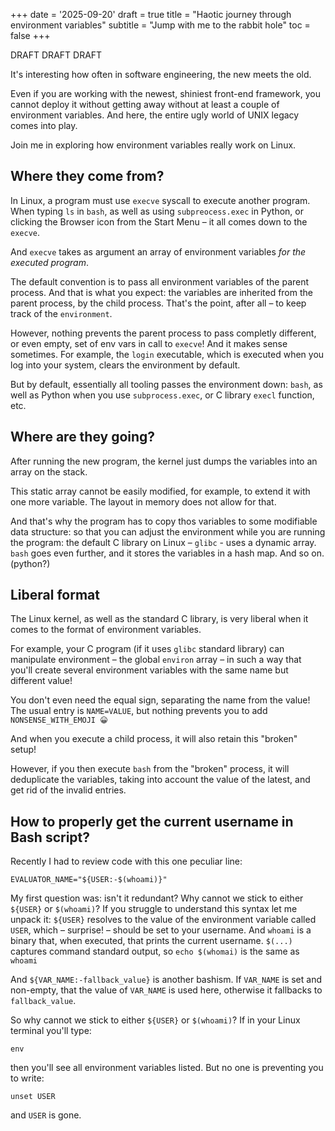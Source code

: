 +++
date = '2025-09-20'
draft = true
title = "Haotic journey through environment variables"
subtitle = "Jump with me to the rabbit hole"
toc = false
+++

DRAFT DRAFT DRAFT

It's interesting how often in software engineering, the new meets the old.

Even if you are working with the newest, shiniest front-end framework, you
cannot deploy it without getting away without at least a couple of environment
variables. And here, the entire ugly world of UNIX legacy comes into play.

Join me in exploring how environment variables really work on Linux.


## Where they come from?

In Linux, a program must use `execve` syscall to execute another program. When
typing `ls` in `bash`, as well as using `subpreocess.exec` in Python, or
clicking the Browser icon from the Start Menu – it all comes down to the
`execve`.

And `execve` takes as argument an array of environment variables *for the
executed program*.

The default convention is to pass all environment variables of the parent
process. And that is what you expect: the variables are inherited from the
parent process, by the child process. That's the point, after all – to keep
track of the `environment`.

However, nothing prevents the parent process to pass completly different, or
even empty, set of env vars in call to `execve`! And it makes sense sometimes.
For example, the `login` executable, which is executed when you log into your
system, clears the environment by default.

But by default, essentially all tooling passes the environment down: `bash`, as
well as Python when you use `subprocess.exec`, or C library `execl` function,
etc.

## Where are they going?

After running the new program, the kernel just dumps the variables into an
array on the stack.

This static array cannot be easily modified, for example, to extend it
with one more variable. The layout in memory does not allow for that.

And that's why the program has to copy thos variables to some modifiable data
structure: so that you can adjust the environment while you are running the
program: the default C library on Linux – `glibc` -  uses a dynamic array. 
`bash` goes even further, and it stores the variables in a hash map. And so on. (python?)


## Liberal format

The Linux kernel, as well as the standard C library, is very liberal when it
comes to the format of environment variables.

For example, your C program (if it uses `glibc` standard library) can
manipulate environment – the global `environ` array – in such a way that you'll
create several environment variables with the same name but different value!

You don't even need the equal sign, separating the name from the value!
The usual entry is `NAME=VALUE`, but nothing prevents you to add
`NONSENSE_WITH_EMOJI 😀`

And when you execute a child process, it will also retain this "broken" setup!

However, if you then execute `bash` from the "broken" process, it will
deduplicate the variables, taking into account the value of the latest, and get
rid of the invalid entries.


## How to properly get the current username in Bash script?

Recently I had to review code with this one peculiar line:

    EVALUATOR_NAME="${USER:-$(whoami)}"

My first question was: isn't it redundant? Why cannot we stick to either
`${USER}` or `$(whoami)`? If you struggle to understand this syntax let me
unpack it: `${USER}` resolves to the value of the environment variable called
`USER`, which – surprise! – should be set to your username. And `whoami` is a
binary that, when executed, that prints the current username. `$(...)` captures
command standard output, so `echo $(whomai)` is the same as `whoami`

And `${VAR_NAME:-fallback_value}` is another bashism. If `VAR_NAME` is set and
non-empty, that the value of `VAR_NAME` is used here, otherwise it fallbacks to
`fallback_value`.

So why cannot we stick to either `${USER}` or `$(whoami)`? If in your Linux
terminal you'll type:

    env

then you'll see all environment variables listed. But no one is preventing you
to write:

    unset USER

and `USER` is gone.


<!-- ## Another options -->
<!---->
<!-- Of course, it wouldn't be UNIX if there were only two options. `${USER}` and -->
<!-- `whoami` are probably most popular, but there is also: -->
<!---->
<!-- - `logname` -->
<!-- - `: \\u; echo "${_@P}"` if you are on fairly new Bash (4.4 or newer); yes, really! -->
<!--   I had no clue what it meant where I was it for the first time, but don't worry, -->
<!--   we dive into this. -->
<!-- - `${LOGNAME}` -->
<!-- - `who am i` (yup!) -->
<!-- - `id -un` -->
<!---->
<!-- and I am pretty sure that this list is not complete. -->



<!-- I recently started doing infra work at my current company, improving crumbling -->
<!-- infrastructue for AI-related services and tools. And sometimes I wonder, what -->
<!-- went wrong with the software world that in 2025 I still have to bother writing -->
<!-- `bash`! -->
<!-- Anyway, Bash is still around, and r -->
<!---->
<!-- You know what I mean. Clever one-or-two-or-ten-liners next to the Docker -->
<!-- `RUN` directive. `sh` spliced in the Jenkins pipelines. Full-blown startup -->
<!-- script inside the image. Plus tiny `local_setup.sh` in the repo to export env -->
<!-- vars. And so on. Bash is there and it's not going anywhere! -->
<!---->
<!-- Don't get me wrong, I looove writing bash! It's the same kind of love that I -->
<!-- have for Makefiles, Objective-C, or any kind of arcane retro tech. However, -->
<!-- arguing with someone (again!) that in their `for` loop they should use -->
<!-- `${array[@]}` (instead of the default split by whitespace) feels like -->
<!-- satisfying my inner nerd instead of doing actual productive work for my -->
<!-- `$CORP`. -->
<!---->
<!-- So why bash!? -->
<!---->
<!-- In theory, I can embed inside a Docker image a modern shell like, for example, -->
<!-- my beloved Nushell. But a new 40 Mb binary would raise some eyebrows. Plus it -->
<!-- would need to pass compliance and security audit. What's worse, AI is not able -->
<!-- to output 10 syntactically correct lines of Nushell. (This is a niche -->
<!-- technology, afterall). So using Nushell for infra would paralize my colleagues -->
<!-- and make them unable to collaborate: not everyone in my team is a Nushell -->
<!-- afficionado, afterall. (Shout out to our intern Krzysiek, who is)! And don't -->
<!-- even get me started about integration with external tools, like, for example, -->
<!-- embedding Nu inside Dockerfile. -->
<!---->
<!-- Compare this to `bash` and its cute little ELF -- 2MB statically linked. Jokes -->
<!-- aside, this binary is literally everywhere. I bet it is more widespread than -->
<!-- the famous "1 billion devices running Java". And, last but not least, AI is -->
<!-- super fluent in bash. (At least in comparison to us, mere mortals). -->
<!---->
<!-- And, in a nutshell, that's why bash sticks around. -->
<!---->

<!-- Sometimes I wonder, what went wrong with the software world that in 2025 I -->
<!-- still have to write `bash`. Anyway, it is still around, at least in my -->
<!-- `${CORP}`. And I need to write or review such code from time to time. -->
<!---->
<!-- You can learn horizontally, concept by concept, but you can also learn -->
<!-- vertically, trying to tackle one thing in depth. This article has one -->
<!-- theme: getting the current username in a Bash script. And everything -->
<!-- that follows from that. -->
<!---->
<!-- Recently I had to review code with this one peculiar line: -->
<!---->
<!--     EVALUATOR_NAME="${USER:-$(whoami)}" -->
<!---->
<!-- My first question was: isn't it redundant? -->
<!---->
<!-- If you struggle to understand this syntax let me unpack it: -->
<!---->
<!-- > On Linux, `${USER}` resolves to the value of the environment variable called -->
<!-- > `USER`, which – surprise! – should be set to your username. And `whoami` is a -->
<!-- > binary that, when executed, that prints the current username. `$(...)` captures -->
<!-- > command standard output, so `echo $(whomai)` is the same as `whoami`. -->
<!-- > -->
<!-- > And `${VAR_NAME:-fallback_value}` is another bashism. If `VAR_NAME` is set and -->
<!-- > non-empty, that the value of `VAR_NAME` is used here, otherwise it fallbacks to -->
<!-- > `fallback_value`. -->
<!---->
<!-- So why cannot we stick to either `${USER}` or `$(whoami)`? -->
<!---->
<!-- Anyway, that's what Cursor generated for my colleague, and I needed to review -->
<!-- it. I asked the LLM for a possible reasoning of why this was chosen, but the -->
<!-- answer was vague and non-convincing. -->
<!---->
<!-- And I went down the rabbit hole, doing a little bit of research  :) I will be -->
<!-- focusing on how it works on Linux. -->

<!-- ## Terrible code from AI assistants -->
<!---->
<!-- You probably noticed that AI coding tools (as for now) are doing a lot of -->
<!-- overzelaous, too defensive checks and fallbacks. I imagine that reinforcement -->
<!-- learning leads to that: models are heavily trained to complete the tasks -->
<!-- against automated checker, before their context window ends, so they try -->
<!-- everything to desperately “make it work”. There is no time to “tweak” the -->
<!-- solution iteratively, if you have limited memory, so it's always better -->
<!-- to do the validation multiple times than to miss it. -->
